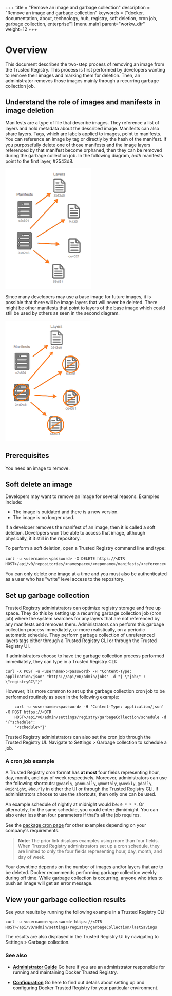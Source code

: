 +++
title = "Remove an image and garbage collection"
description = "Remove an image and garbage collection"
keywords = ["docker, documentation, about, technology, hub, registry, soft deletion, cron job, garbage collection, enterprise"]
[menu.main]
parent="workw_dtr"
weight=12
+++


# Overview

This document describes the two-step process of removing an image from the
Trusted Registry. This process is first performed by developers wanting to
remove their images and marking them for deletion. Then, an administrator
removes those images mainly through a recurring garbage collection job.

## Understand the role of images and manifests in image deletion

Manifests are a type of file that describe images. They reference a list of
layers and hold metadata about the described image. Manifests can also share
layers. Tags, which are labels applied to images, point to manifests. You can
reference an image by tag or directly by the hash of the manifest. If you
purposefully delete one of those manifests and the image layers referenced by
that manifest become orphaned, then they can be removed during the garbage
collection job. In the following diagram, _both_ manifests point to the first layer, #2543d8.

![Garbage collection illustration</soft-garbage/>](assets/gc1.png)

Since many developers may use a base image for future images, it is possible
that there will be image layers that will never be deleted. There might be other
manifests that point to layers of the base image which could still be used by
others as seen in the second diagram.

![Garbage collection illustration</soft-garbage/>](assets/gc3.png)

## Prerequisites
You need an image to remove.

## Soft delete an image

Developers may want to remove an image for several reasons.
Examples include:

* The image is outdated and there is a new version.
* The image is no longer used.

If a developer removes the manifest of an image, then it is called a soft
deletion. Developers won't be able to access that image, although physically, it
it still in the repository.

To perform a soft deletion, open a Trusted Registry command line and type:

`curl -u <username>:<password> -X DELETE https://<DTR HOST>/api/v0/repositories/<namespace>/<reponame>/manifests/<reference>`

You can only delete one image at a time and you must also be authenticated as a
user who has "write" level access to the repository.

## Set up garbage collection

Trusted Registry administrators can optimize registry storage and free up space.
They do this by setting up a recurring garbage collection job (cron job) where
the system searches for any layers that are not referenced by any manifests and
removes them. Administrators can perform this garbage collection process
immediately, or more realistically, on a periodic automatic schedule.
They perform garbage collection of unreferenced layers tags either
through a Trusted Registry CLI or through the Trusted Registry UI.

If administrators choose to have the garbage collection process performed
immediately, they can type in a Trusted Registry CLI:

    curl -X POST -u <username>:<password> -H "Content-Type: application/json" "https://api/v0/admin/jobs" -d "{ \"job\" : \"registryGC\"}"

However, it is more common to set up the garbage collection cron job to be performed routinely as seen in the following example:

```
    curl -u <username>:<password> -H 'Content-Type: application/json' -X POST https://<DTR
    HOST>/api/v0/admin/settings/registry/garbageCollection/schedule -d '{"schedule":
    "<schedule>"}'
```

Trusted Registry administrators can also set the cron job through the Trusted
Registry UI. Navigate to Settings > Garbage collection to schedule a job.

### A cron job example
A Trusted Registry cron format has **at most** four fields representing hour,
day, month, and day of week respectively. Moreover, administrators can use the
following shortcuts: `@yearly`, `@annually`, `@monthly`, `@weekly`, `@daily`,
`@midnight`, `@hourly` in either the UI or through the Trusted Registry CLI. If
administrators choose to use the shortcuts, then only one can be used.

An example schedule of nightly at midnight would be: `0 * * *`. Or alternately,
for the same schedule, you could enter: @midnight. You can also enter less than
four parameters if that's all the job requires.

See the [package cron page](https://godoc.org/github.com/robfig/cron) for other
examples depending on your company's requirements.

>**Note**: The prior link displays examples using more than four fields. When Trusted Registry administrators set up a cron schedule, they are limited to only the four fields representing hour, day, month, and day of week.

Your downtime depends on the number of images and/or layers that are to be
deleted. Docker recommends performing garbage collection weekly during off time.
While garbage collection is occurring, anyone who tries to push an image will
get an error message.

## View your garbage collection results

See your results by running the following example in a Trusted Registry CLI:

```
curl -u <username>:<password> https://<DTR
HOST>/api/v0/admin/settings/registry/garbageCollection/lastSavings
```

The results are also displayed in the Trusted Registry UI by navigating to Settings > Garbage collection.

### See also

* [**Administrator Guide**](adminguide.md) Go here if you are an administrator
responsible for running and maintaining Docker Trusted Registry.

* [**Configuration**](configuration.md) Go here to find out details about
setting up and configuring Docker Trusted Registry for your particular
environment.
